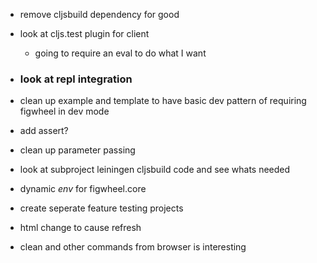 * remove cljsbuild dependency for good

* look at cljs.test plugin for client
  - going to require an eval to do what I want
  
* ### look at repl integration 

* clean up example and template to have basic dev pattern
  of requiring figwheel in dev mode

* add assert?
  
* clean up parameter passing
* look at subproject leiningen cljsbuild code and see whats needed

* dynamic *env* for figwheel.core
* create seperate feature testing projects

* html change to cause refresh
* clean and other commands from browser is interesting

